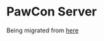 # PawCon Server

Being migrated from [here](https://github.com/developerasun/pawcon/tree/main/server)

